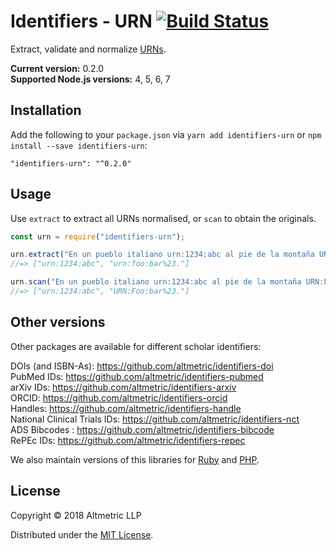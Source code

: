 # Identifiers - URN [![Build Status](https://travis-ci.org/altmetric/identifiers-urn.svg?branch=master)](https://travis-ci.org/altmetric/identifiers-urn)

Extract, validate and normalize [URNs](https://en.wikipedia.org/wiki/Uniform_Resource_Name).

**Current version:** 0.2.0  
**Supported Node.js versions:** 4, 5, 6, 7

## Installation

Add the following to your `package.json` via `yarn add identifiers-urn` or `npm install --save identifiers-urn`:

```shell
"identifiers-urn": "^0.2.0"
```

## Usage

Use `extract` to extract all URNs normalised, or `scan` to obtain the originals.

```javascript
const urn = require("identifiers-urn");

urn.extract("En un pueblo italiano urn:1234:abc al pie de la montaña URN:Foo:bar%23.\\");
//=> ["urn:1234:abc", "urn:foo:bar%23."]

urn.scan("En un pueblo italiano urn:1234:abc al pie de la montaña URN:Foo:bar%23.\\");
//=> ["urn:1234:abc", "URN:Foo:bar%23."]
```

## Other versions

Other packages are available for different scholar identifiers:

DOIs (and ISBN-As): https://github.com/altmetric/identifiers-doi  
PubMed IDs: https://github.com/altmetric/identifiers-pubmed  
arXiv IDs: https://github.com/altmetric/identifiers-arxiv  
ORCID: https://github.com/altmetric/identifiers-orcid  
Handles: https://github.com/altmetric/identifiers-handle  
National Clinical Trials IDs: https://github.com/altmetric/identifiers-nct  
ADS Bibcodes : https://github.com/altmetric/identifiers-bibcode  
RePEc IDs: https://github.com/altmetric/identifiers-repec  

We also maintain versions of this libraries for [Ruby](https://github.com/altmetric/identifiers) and [PHP](https://github.com/altmetric/php-identifiers).

## License

Copyright © 2018 Altmetric LLP

Distributed under the [MIT License](http://opensource.org/licenses/MIT).
